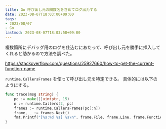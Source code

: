 ```yaml
---
title: Go 呼び出し元の関数名を含めてログ出力する
date: 2023-08-07T18:03:00+09:00
tags:
- 2023/08/07
- Go
lastmod: 2023-08-07T18:03:58+09:00
---
```


複数箇所にデバッグ用のログを仕込むにあたって、呼び出し元を勝手に挿入してくれると助かるので方法を調べた。

https://stackoverflow.com/questions/25927660/how-to-get-the-current-function-name

`runtime.CallersFrames` を使って呼び出し元を特定できる。
具体的には以下のようにする。

````go
func trace(msg string) {
	pc := make([]uintptr, 15)
	n := runtime.Callers(2, pc)
	frames := runtime.CallersFrames(pc[:n])
	frame, _ := frames.Next()
	fmt.Printf("[%s:%d %s] %s\n", frame.File, frame.Line, frame.Function, msg)
}
````

